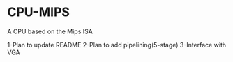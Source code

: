 # CPU-MIPS
A CPU based on the Mips ISA 

1-Plan to update README
2-Plan to add pipelining(5-stage)
3-Interface with VGA
